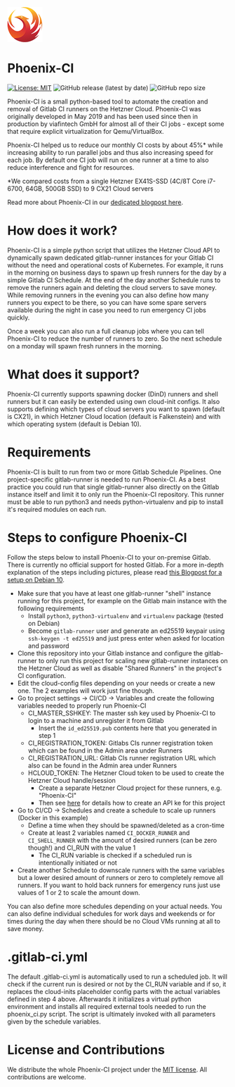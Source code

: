 ![phoenix_icon](phoenix_icon.png)
# Phoenix-CI
[![License: MIT](https://img.shields.io/badge/License-MIT-yellow.svg)](https://opensource.org/licenses/MIT) ![GitHub release (latest by date)](https://img.shields.io/github/v/release/viafintech/phoenix-ci) ![GitHub repo size](https://img.shields.io/github/repo-size/viafintech/phoenix-ci)

Phoenix-CI is a small python-based tool to automate the creation and removal of Gitlab CI runners on the Hetzner Cloud.
Phoenix-CI was originally developed in May 2019 and has been used since then in production by viafintech GmbH for almost all of their CI jobs - except some that require explicit virtualization for Qemu/VirtualBox.

Phoenix-CI helped us to reduce our monthly CI costs by about 45%* while increasing ability to run parallel jobs and thus also increasing speed for each job. By default one CI job will run on one runner at a time to also reduce interference and fight for resources.

\*We compared costs from a single Hetzner EX41S-SSD (4C/8T Core i7-6700, 64GB, 500GB SSD) to 9 CX21 Cloud servers

Read more about Phoenix-CI in our [dedicated blogpost here](https://www.sysorchestra.com/introducing-phoenix-ci-for-gitlab-for/).

# How does it work?
Phoenix-CI is a simple python script that utilizes the Hetzner Cloud API to dynamically spawn dedicated gitlab-runner instances for your Gitlab CI without the need and operational costs of Kubernetes.
For example, it runs in the morning on business days to spawn up fresh runners for the day by a simple Gitlab CI Schedule. At the end of the day another Schedule runs to remove the runners again and deleting the cloud servers to save money. While removing runners in the evening you can also define how many runners you expect to be there, so you can have some spare servers available during the night in case you need to run emergency CI jobs quickly.

Once a week you can also run a full cleanup jobs where you can tell Phoenix-CI to reduce the number of runners to zero. So the next schedule on a monday will spawn fresh runners in the morning.

# What does it support?
Phoenix-CI currently supports spawning docker (DinD) runners and shell runners but it can easily be extended using own cloud-init configs.
It also supports defining which types of cloud servers you want to spawn (default is CX21), in which Hetzner Cloud location (default is Falkenstein) and with which operating system (default is Debian 10).

# Requirements
Phoenix-CI is built to run from two or more Gitlab Schedule Pipelines. One project-specific gitlab-runner is needed to run Phoenix-CI. As a best practice you could run that single gitlab-runner also directly on the Gitlab instance itself and limit it to only run the Phoenix-CI repository.
This runner must be able to run python3 and needs python-virtualenv and pip to install it's required modules on each run.

# Steps to configure Phoenix-CI
Follow the steps below to install Phoenix-CI to your on-premise Gitlab. There is currently no official support for hosted Gitlab.
For a more in-depth explanation of the steps including pictures, please read [this Blogpost for a setup on Debian 10](https://sysorchestra.com/).

- Make sure that you have at least one gitlab-runner "shell" instance running for this project, for example on the Gitlab main instance with the following requirements
  - Install `python3`, `python3-virtualenv` and `virtualenv` package (tested on Debian)
  - Become `gitlab-runner` user and generate an ed25519 keypair using `ssh-keygen -t ed25519` and just press enter when asked for location and password
- Clone this repository into your Gitlab instance and configure the gitlab-runner to only run this project for scaling new gitlab-runner instances on the Hetzner Cloud as well as disable "Shared Runners" in the project's CI configuration.
- Edit the cloud-config files depending on your needs or create a new one. The 2 examples will work just fine though.
- Go to project settings -> CI/CD -> Variables and create the following variables needed to properly run Phoenix-CI
  - CI_MASTER_SSHKEY: The master ssh key used by Phoenix-CI to login to a machine and unregister it from Gitlab
    - Insert the `id_ed25519.pub` contents here that you generated in step 1
  - CI_REGISTRATION_TOKEN: Gitlabs CIs runner registration token which can be found in the Admin area under Runners
  - CI_REGISTRATION_URL: Gitlab CIs runner registration URL which also can be found in the Admin area under Runners
  - HCLOUD_TOKEN: The Hetzner Cloud token to be used to create the Hetzner Cloud handle/session
    - Create a separate Hetzner Cloud project for these runners, e.g. "Phoenix-CI"
    - Then see [here](https://docs.hetzner.cloud/#overview-getting-started) for details how to create an API ke for this project
- Go to CI/CD -> Schedules and create a schedule to scale up runners (Docker in this example)
  - Define a time when they should be spawned/deleted as a cron-time
  - Create at least 2 variables named `CI_DOCKER_RUNNER` and `CI_SHELL_RUNNER` with the amount of desired runners (can be zero though!) and CI_RUN with the value 1
    - The CI_RUN variable is checked if a scheduled run is intentionally initiated or not
- Create another Schedule to downscale runners with the same variables but a lower desired amount of runners or zero to completely remove all runners. If you want to hold back runners for emergency runs just use values of 1 or 2 to scale the amount down.

You can also define more schedules depending on your actual needs. You can also define individual schedules for work days and weekends or for times during the day when there should be no Cloud VMs running at all to save money.

# .gitlab-ci.yml

The default .gitlab-ci.yml is automatically used to run a scheduled job. It will check if the current run is desired or not by the CI_RUN variable and if so, it replaces the cloud-inits placeholder config parts with the actual variables defined in step 4 above.
Afterwards it initializes a virtual python environment and installs all required external tools needed to run the phoenix_ci.py script. The script is ultimately invoked with all parameters given by the schedule variables.

# License and Contributions
We distribute the whole Phoenix-CI project under the [MIT license](LICENSE). All contributions are welcome.
